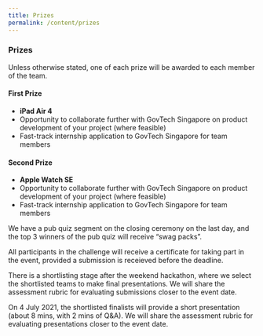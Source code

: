 ```yaml
---
title: Prizes
permalink: /content/prizes
---
```


### **Prizes**
<!-- TODO don't forget to downsize the pictures! -->
Unless otherwise stated, one of each prize will be awarded to each member of the team.

#### **First Prize**
- **iPad Air 4**
- Opportunity to collaborate further with GovTech Singapore on product development of your project (where feasible)
- Fast-track internship application to GovTech Singapore for team members

#### **Second Prize**
- **Apple Watch SE**
- Opportunity to collaborate further with GovTech Singapore on product development of your project (where feasible)
- Fast-track internship application to GovTech Singapore for team members

We have a pub quiz segment on the closing ceremony on the last day, and the top 3 winners of the pub quiz will receive “swag packs”.

All participants in the challenge will receive a certificate for taking part in the event, provided a submission is receieved before the deadline.

There is a shortlisting stage after the weekend hackathon, where we select the shortlisted teams to make final presentations. We will share the assessment rubric for evaluating submissions closer to the event date.

On 4 July 2021, the shortlisted finalists will provide a short presentation (about 8 mins, with 2 mins of Q&A). We will share the assessment rubric for evaluating presentations closer to the event date.
